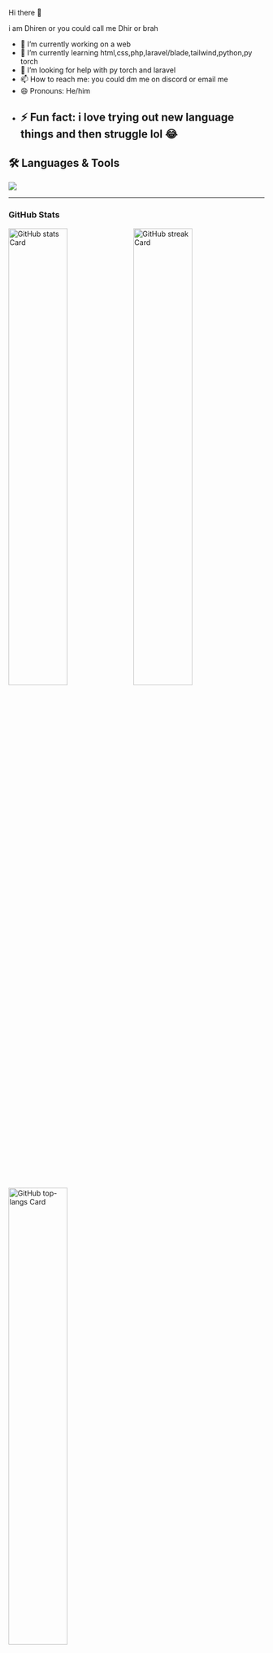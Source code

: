 Hi there 👋

i am Dhiren or you could call me Dhir or brah 
- 🔭 I’m currently working on a web 
- 🌱 I’m currently learning html,css,php,laravel/blade,tailwind,python,py torch
- 🤔 I’m looking for help with py torch and laravel
- 📫 How to reach me: you could dm me on discord or email me
- 😄 Pronouns: He/him
- ⚡ Fun fact: i love trying out new language things and then struggle lol 😂
  ---

## 🛠️ Languages & Tools
<p align="left">
  <img src="https://skillicons.dev/icons?i=html,css,php,py,git,github,vscode,laravel,tensorflow,tailwind,vercel,pytorch,windows,discord" />
</p>

---
**<h3 align="left">GitHub Stats</h3>**

<p align="left">
  <img width="48%" src="https://github-readme-stats.vercel.app/api?username=brah4729&theme=react&hide_title=false&hide_rank=false&show_icons=false&include_all_commits=false&count_private=true&line_height=23" alt="GitHub stats Card" />
  <img width="48%" src="https://streak-stats.demolab.com/?user=brah4729&theme=react&hide_border=false&date_format=M+j%5B%2C+Y%5D&mode=daily&hide_total_contributions=false&hide_current_streak=false&hide_longest_streak=false&card_height=200" alt="GitHub streak Card" />
</p>

<p align="left">
  <img width="48%" src="https://github-readme-stats.vercel.app/api/top-langs?username=brah4729&theme=react&hide_title=false&layout=compact&langs_count=6&hide_progress=false&card_width=400" alt="GitHub top-langs Card" />
</p>

